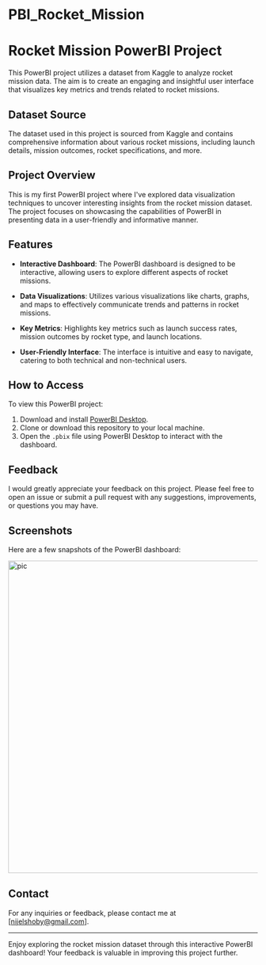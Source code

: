 # PBI_Rocket_Mission
# Rocket Mission PowerBI Project

This PowerBI project utilizes a dataset from Kaggle to analyze rocket mission data. The aim is to create an engaging and insightful user interface that visualizes key metrics and trends related to rocket missions.

## Dataset Source
The dataset used in this project is sourced from Kaggle and contains comprehensive information about various rocket missions, including launch details, mission outcomes, rocket specifications, and more.

## Project Overview
This is my first PowerBI project where I've explored data visualization techniques to uncover interesting insights from the rocket mission dataset. The project focuses on showcasing the capabilities of PowerBI in presenting data in a user-friendly and informative manner.

## Features
- **Interactive Dashboard**: The PowerBI dashboard is designed to be interactive, allowing users to explore different aspects of rocket missions.
  
- **Data Visualizations**: Utilizes various visualizations like charts, graphs, and maps to effectively communicate trends and patterns in rocket missions.

- **Key Metrics**: Highlights key metrics such as launch success rates, mission outcomes by rocket type, and launch locations.

- **User-Friendly Interface**: The interface is intuitive and easy to navigate, catering to both technical and non-technical users.

## How to Access
To view this PowerBI project:
1. Download and install [PowerBI Desktop](https://powerbi.microsoft.com/desktop/).
2. Clone or download this repository to your local machine.
3. Open the `.pbix` file using PowerBI Desktop to interact with the dashboard.

## Feedback
I would greatly appreciate your feedback on this project. Please feel free to open an issue or submit a pull request with any suggestions, improvements, or questions you may have.

## Screenshots
Here are a few snapshots of the PowerBI dashboard:


<img width="631" alt="pic" src="https://github.com/quinpeck/PBI_Rocket_Mission/assets/168980120/2d0b3a1b-e1c2-435c-9a8c-de0cde7d0090">


## Contact
For any inquiries or feedback, please contact me at [nijelshoby@gmail.com].

---

Enjoy exploring the rocket mission dataset through this interactive PowerBI dashboard! Your feedback is valuable in improving this project further.
